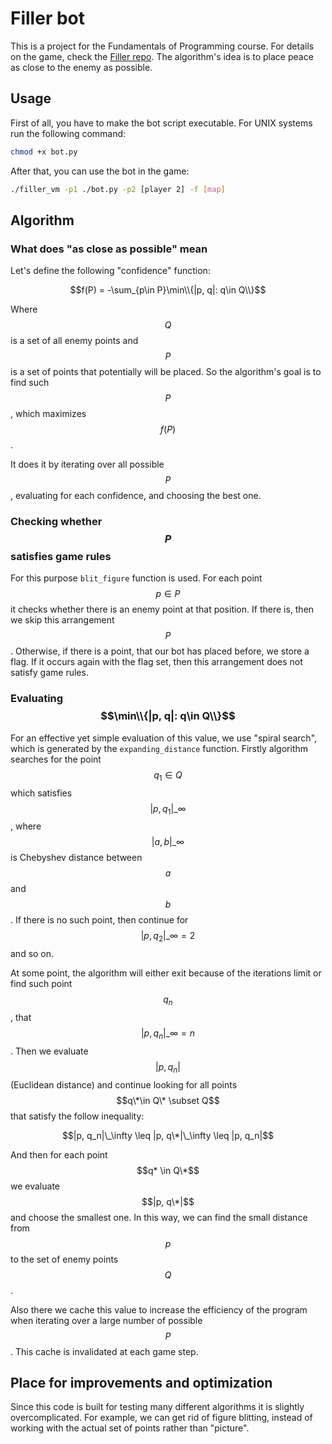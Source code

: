 # Filler bot
This is a project for the Fundamentals of Programming course. For details on the game, check the [Filler repo](https://github.com/vomnes/Filler). The algorithm's idea is to place peace as close to the enemy as possible.

## Usage
First of all, you have to make the bot script executable. For UNIX systems run the following command:
```bash
chmod +x bot.py
```
After that, you can use the bot in the game:
```bash
./filler_vm -p1 ./bot.py -p2 [player 2] -f [map]
```

## Algorithm
### What does "as close as possible" mean
Let's define the following "confidence" function:

$$f(P) = -\sum_{p\in P}\min\\{|p, q|: q\in Q\\}$$

Where $$Q$$ is a set of all enemy points and $$P$$ is a set of points that potentially will be placed. So the algorithm's goal is to find such $$P$$, which maximizes $$f(P)$$.

It does it by iterating over all possible $$P$$, evaluating for each confidence, and choosing the best one.

### Checking whether $$P$$ satisfies game rules
For this purpose `blit_figure` function is used. For each point $$p\in P$$ it checks whether there is an enemy point at that position. If there is, then we skip this arrangement $$P$$. Otherwise, if there is a point, that our bot has placed before, we store a flag. If it occurs again with the flag set, then this arrangement does not satisfy game rules.

### Evaluating $$\min\\{|p, q|: q\in Q\\}$$
For an effective yet simple evaluation of this value, we use "spiral search", which is generated by the `expanding_distance` function. Firstly algorithm searches for the point $$q_1\in Q$$ which satisfies $$|p, q_1|\_\infty$$, where $$|a, b|\_\infty$$ is Chebyshev distance between $$a$$ and $$b$$. If there is no such point, then continue for $$|p, q_2|\_\infty = 2$$ and so on.

At some point, the algorithm will either exit because of the iterations limit or find such point $$q_n$$, that $$|p, q_n|\_\infty = n$$. Then we evaluate $$|p, q_n|$$ (Euclidean distance) and continue looking for all points $$q\*\in Q\* \subset Q$$ that satisfy the follow inequality:

$$|p, q_n|\_\infty \leq |p, q\*|\_\infty \leq |p, q_n|$$

And then for each point $$q* \in Q\*$$ we evaluate $$|p, q\*|$$ and choose the smallest one. In this way, we can find the small distance from $$p$$ to the set of enemy points $$Q$$.

Also there we cache this value to increase the efficiency of the program when iterating over a large number of possible $$P$$. This cache is invalidated at each game step.

## Place for improvements and optimization
Since this code is built for testing many different algorithms it is slightly overcomplicated. For example, we can get rid of figure blitting, instead of working with the actual set of points rather than "picture".
